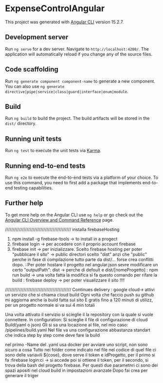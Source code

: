 # ExpenseControlAngular

This project was generated with [Angular CLI](https://github.com/angular/angular-cli) version 15.2.7.

## Development server

Run `ng serve` for a dev server. Navigate to `http://localhost:4200/`. The application will automatically reload if you change any of the source files.

## Code scaffolding

Run `ng generate component component-name` to generate a new component. You can also use `ng generate directive|pipe|service|class|guard|interface|enum|module`.

## Build

Run `ng build` to build the project. The build artifacts will be stored in the `dist/` directory.

## Running unit tests

Run `ng test` to execute the unit tests via [Karma](https://karma-runner.github.io).

## Running end-to-end tests

Run `ng e2e` to execute the end-to-end tests via a platform of your choice. To use this command, you need to first add a package that implements end-to-end testing capabilities.

## Further help

To get more help on the Angular CLI use `ng help` or go check out the [Angular CLI Overview and Command Reference](https://angular.io/cli) page.

///////////////////////////////////////////   installa firebaseHosting

1) npm install -g firebase-tools ->  to install in a progect
2) firebase login  -> per accedere con il proprio account firebase
3) firebase init -> per inizializzare. Scelto firebase hosting per poter "pubblicare il sito"
                -> public directori scelto "dist" anzi che "public" perche in fase di compilazione tutto parte da dist/... forse crea conflitti dopo.
::Per poter hostare il progetto nel angular.json sevre modificare un certo "outputPath": dist -> perche di defoult e dist/[nomeProgetto]
    : npm run build -> una volta fatta la modifica si fa questo comando per rifare la build
    : firebase deploy -> per poter visualizzare il sito !!!!

///////////////////////////////////////////   Continues delivery : google cloud-> attivi un servizio che si chiama cloud build
Ogni volta che faccio push su github mi aggiorna anche la build fatta sul sito
E gratis fino a 120 minuti di utilizz, per un progetto normale si va sui 4 min totali

Una volta attivato il servizio si scieglie il la repository con la quale si vuole connettere.
                        In configuration: 
Si scieglie il file di configurazione di cloud Build(yaml o json)
Gli si sa una locazione al file, nel mio caso: /pipelines/build.yaml
Nel file va una configurazione abbastanza standart che indica step by step come deve fare la build

nel primo -Name del .yaml usa docker per avviare uno script,  non sono sicuro a cosa Tutto nei folder come indicato nel file
nel codice di quel file ci sono delle variavili ${cose}, dove serve il token e idProgetto,
    per il primo si fa :firebase login:ci -> si accede poi si ottiene il token,
    per il secondo, si trova della bash del progetto firebase.
Per questi due parametnri ci sono dei spazi apositi nel cloud build in impostazioni avanzate
Dopo fai crea per generare il triger